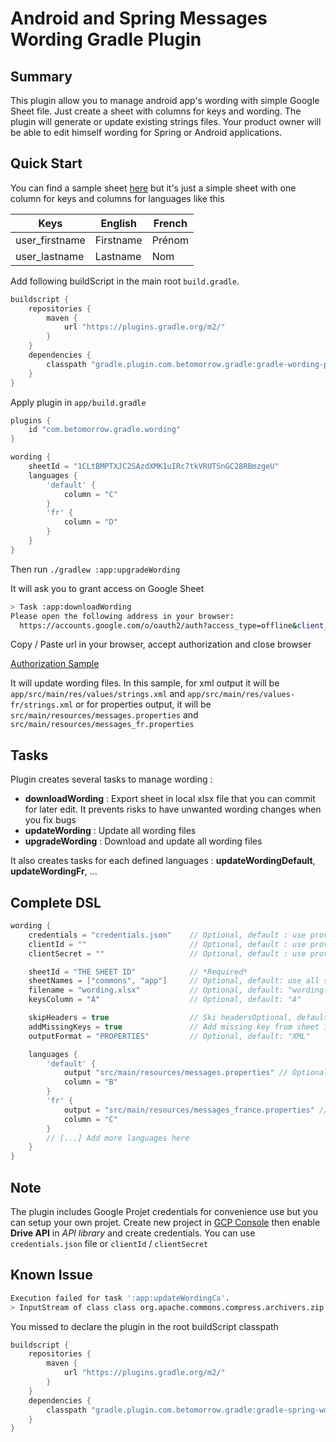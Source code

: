 # Android and Spring Messages Wording Gradle Plugin

## Summary

This plugin allow you to manage android app's wording with simple Google Sheet file.
Just create a sheet with columns for keys and wording.
The plugin will generate or update existing strings files.
Your product owner will be able to edit himself wording for Spring or Android applications.

## Quick Start

You can find a sample sheet [here](https://docs.google.com/spreadsheets/d/1UznpBPuRddr5gYPnRhNxkP-bcU0NHkhpTqi6B5V0QL0/edit?usp=sharing) but it's just a simple sheet with one column for keys and columns for languages like this

| Keys           | English   | French |
|----------------|-----------|--------|
| user_firstname | Firstname | Prénom |
| user_lastname  | Lastname  | Nom    |

Add following buildScript in the main root `build.gradle`.

```groovy
buildscript {
    repositories {
        maven {
            url "https://plugins.gradle.org/m2/"
        }
    }
    dependencies {
        classpath "gradle.plugin.com.betomorrow.gradle:gradle-wording-plugin:1.4.0"
    }
}
```

Apply plugin in `app/build.gradle`

```groovy
plugins {
    id "com.betomorrow.gradle.wording"
}

wording {
    sheetId = "1CLtBMPTXJC2SAzdXMK1uIRc7tkVRUTSnGC28RBmzgeU"
    languages {
        'default' {
            column = "C"
        }
        'fr' {
            column = "D"
        }
    }
}
```

Then run `./gradlew :app:upgradeWording`

It will ask you to grant access on Google Sheet

```bash
> Task :app:downloadWording
Please open the following address in your browser:
  https://accounts.google.com/o/oauth2/auth?access_type=offline&client_id=971125274965-0glt9eqo63417es0nbhkmb6rj2i31g2p.apps.googleusercontent.com&redirect_uri=http://localhost:8888/Callback&response_type=code&scope=https://www.googleapis.com/auth/drive

```

Copy / Paste url in your browser, accept authorization and close browser

[Authorization Sample](https://github.com/oliviergauthier/gradle-wording-plugin/blob/master/images/authorization.png)

It will update wording files. In this sample, for xml output it will be `app/src/main/res/values/strings.xml` and `app/src/main/res/values-fr/strings.xml`
or for properties output, it will be `src/main/resources/messages.properties` and `src/main/resources/messages_fr.properties`

## Tasks

Plugin creates several tasks to manage wording :

- **downloadWording** : Export sheet in local xlsx file that you can commit for later edit. It prevents risks to have unwanted wording changes when you fix bugs
- **updateWording** : Update all wording files
- **upgradeWording** : Download and update all wording files

It also creates tasks for each defined languages : **updateWordingDefault**, **updateWordingFr**, ...

## Complete DSL

```groovy
wording {
    credentials = "credentials.json"    // Optional, default : use provided credentials  
    clientId = ""                       // Optional, default : use provided credentials  
    clientSecret = ""                   // Optional, default : use provided credentials  

    sheetId = "THE SHEET ID"            // *Required*
    sheetNames = ["commons", "app"]     // Optional, default: use all sheetName
    filename = "wording.xlsx"           // Optional, default: "wording.xlsx"
    keysColumn = "A"                    // Optional, default: "A"

    skipHeaders = true                  // Ski headersOptional, default: true
    addMissingKeys = true               // Add missing key from sheet in wording files, if false, it will throw errors on default wording file when missing keys. Default true
    outputFormat = "PROPERTIES"         // Optional, default: "XML"

    languages {
        'default' {
            output "src/main/resources/messages.properties" // Optional, default: "src/main/res/values/strings.xml"
            column = "B"
        }
        'fr' {
            output = "src/main/resources/messages_france.properties" // Optional, default: "src/main/res/values-<LANGUAGE>/strings.xml"
            column = "C"
        }
        // [...] Add more languages here
    }
}

```

## Note

The plugin includes Google Projet credentials for convenience use but you can setup your own projet. Create new project in [GCP Console](https://console.cloud.google.com) then enable **Drive API** in *API library* and create credentials. You can use `credentials.json` file or `clientId` / `clientSecret`

## Known Issue

```bash
Execution failed for task ':app:updateWordingCa'.
> InputStream of class class org.apache.commons.compress.archivers.zip.ZipFile$1 is not implementing InputStreamStatistics.
```

You missed to declare the plugin in the root buildScript classpath

```groovy
buildscript {
    repositories {
        maven {
            url "https://plugins.gradle.org/m2/"
        }
    }
    dependencies {
        classpath "gradle.plugin.com.betomorrow.gradle:gradle-spring-wording-plugin:1.0.0"
    }
}
```